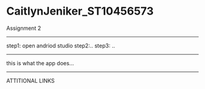 # CaitlynJeniker_ST10456573
Assignment 2

----------------------------------------------------
step1: open andriod studio
step2:..
step3: ..

--------------------------
this is what the app does...

-----------------------------
ATTITIONAL LINKS 
